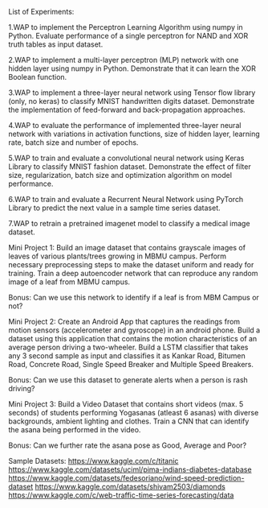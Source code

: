 List of Experiments:

1.WAP to implement the Perceptron Learning Algorithm using numpy in Python. Evaluate performance of a single perceptron for NAND and XOR truth tables as input dataset. 

2.WAP to implement a multi-layer perceptron (MLP) network with one hidden layer using numpy in Python. Demonstrate that it can learn the XOR Boolean function.  

3.WAP to implement a three-layer neural network using Tensor flow library (only, no keras) to classify MNIST handwritten digits dataset. Demonstrate the implementation of feed-forward and back-propagation approaches. 

4.WAP to evaluate the performance of implemented three-layer neural network with variations in activation functions, size of hidden layer, learning rate, batch size and number of epochs. 

5.WAP to train and evaluate a convolutional neural network using Keras Library to classify MNIST fashion dataset. Demonstrate the effect of filter size, regularization, batch size and optimization algorithm on model performance. 

6.WAP to train and evaluate a Recurrent Neural Network using PyTorch Library to predict the next value in a sample time series dataset. 

7.WAP to retrain a pretrained imagenet model to classify a medical image dataset. 

Mini Project 1: Build an image dataset that contains grayscale images of leaves of various plants/trees growing in MBMU campus. Perform necessary preprocessing steps to make the dataset uniform and ready for training. Train a deep autoencoder network that can reproduce any random image of a leaf from MBMU campus. 

Bonus: Can we use this network to identify if a leaf is from MBM Campus or not?

Mini Project 2: Create an Android App that captures the readings from motion sensors (accelerometer and gyroscope) in an android phone. Build a dataset using this application that contains the motion characteristics of an average person driving a two-wheeler. Build a LSTM classifier that takes any 3 second sample as input and classifies it as Kankar Road, Bitumen Road, Concrete Road, Single Speed Breaker and Multiple Speed Breakers. 

Bonus: Can we use this dataset to generate alerts when a person is rash driving?

Mini Project 3: Build a Video Dataset that contains short videos (max. 5 seconds) of students performing Yogasanas (atleast 6 asanas) with diverse backgrounds, ambient lighting and clothes. Train a CNN that can identify the asana being performed in the video. 

Bonus: Can we further rate the asana pose as Good, Average and Poor?

Sample Datasets:
https://www.kaggle.com/c/titanic
https://www.kaggle.com/datasets/uciml/pima-indians-diabetes-database
https://www.kaggle.com/datasets/fedesoriano/wind-speed-prediction-dataset
https://www.kaggle.com/datasets/shivam2503/diamonds
https://www.kaggle.com/c/web-traffic-time-series-forecasting/data

